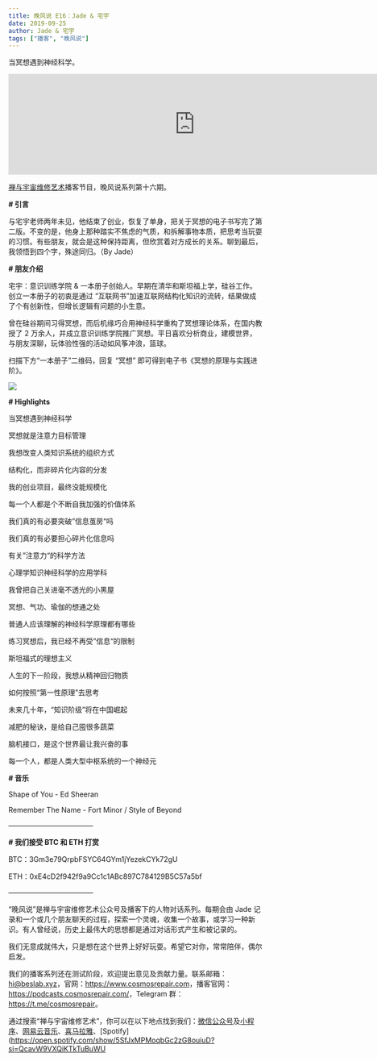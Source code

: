 ```yaml
---
title: 晚风说 E16：Jade & 宅宇
date: 2019-09-25
author: Jade & 宅宇
tags: ["播客", "晚风说"]
---
```


当冥想遇到神经科学。

<!--more-->

<iframe src="https://fireside.fm/player/v2/trfV16OE+xVzu1zIx?theme=light" width="740" height="200" frameborder="0" scrolling="no"></iframe>

[禅与宇宙维修艺术](https://www.cosmosrepair.com)播客节目，晚风说系列第十六期。

**# 引言**  

与宅宇老师两年未见，他结束了创业，恢复了单身，把关于冥想的电子书写完了第二版。不变的是，他身上那种踏实不焦虑的气质，和拆解事物本质，把思考当玩耍的习惯。有些朋友，就会是这种保持距离，但欣赏着对方成长的关系。聊到最后，我领悟到四个字，殊途同归。（By Jade）

**# 朋友介绍** 

宅宇：意识训练学院 & 一本册子创始人。早期在清华和斯坦福上学，硅谷工作。创立一本册子的初衷是通过 “互联网书”加速互联网结构化知识的流转，结果做成了个有创新性，但增长逻辑有问题的小生意。

曾在硅谷期间习得冥想，而后机缘巧合用神经科学重构了冥想理论体系，在国内教授了 2 万余人，并成立意识训练学院推广冥想。平日喜欢分析商业，建模世界，与朋友深聊，玩体验性强的活动如风筝冲浪，篮球。

扫描下方“一本册子”二维码，回复 “冥想” 即可得到电子书《冥想的原理与实践进阶》。

![](https://tva1.sinaimg.cn/large/006y8mN6ly1g7ali3h5zsj3076076jru.jpg)

**# Highlights**

当冥想遇到神经科学

冥想就是注意力目标管理

我想改变人类知识系统的组织方式

结构化，而非碎片化内容的分发

我的创业项目，最终没能规模化

每一个人都是个不断自我加强的价值体系

我们真的有必要突破”信息茧房“吗

我们真的有必要担心碎片化信息吗

有关”注意力“的科学方法

心理学知识神经科学的应用学科

我曾把自己关进毫不透光的小黑屋

冥想、气功、瑜伽的想通之处

普通人应该理解的神经科学原理都有哪些

练习冥想后，我已经不再受”信息“的限制

斯坦福式的理想主义

人生的下一阶段，我想从精神回归物质

如何按照“第一性原理”去思考

未来几十年，“知识阶级”将在中国崛起

减肥的秘诀，是给自己囤很多蔬菜

脑机接口，是这个世界最让我兴奋的事

每一个人，都是人类大型中枢系统的一个神经元

**# 音乐** 

Shape of You - Ed Sheeran

Remember The Name - Fort Minor / Style of Beyond

————————————

**# 我们接受 BTC 和 ETH 打赏**

BTC：3Gm3e79QrpbFSYC64GYm1jYezekCYk72gU

ETH：0xE4cD2f942f9a9Cc1c1ABc897C784129B5C57a5bf

————————————

“晚风说”是禅与宇宙维修艺术公众号及播客下的人物对话系列。每期会由 Jade 记录和一个或几个朋友聊天的过程，探索一个灵魂，收集一个故事，或学习一种新识。有人曾经说，历史上最伟大的思想都是通过对话形式产生和被记录的。

我们无意成就伟大，只是想在这个世界上好好玩耍。希望它对你，常常陪伴，偶尔启发。

我们的播客系列还在测试阶段，欢迎提出意见及贡献力量。联系邮箱：<hi@beslab.xyz>，官网：<https://www.cosmosrepair.com>，播客官网：<https://podcasts.cosmosrepair.com/>，Telegram 群：<https://t.me/cosmosrepair>。

通过搜索“禅与宇宙维修艺术”，你可以在以下地点找到我们：[微信公众号](https://cosmosrepair-1257028016.cos.ap-beijing.myqcloud.com/2019-08-04-qrcode_for_gh_9a7e409c3696_430.jpg)及[小程序](https://cosmosrepair-1257028016.cos.ap-beijing.myqcloud.com/2019-08-04-gh_ec0187a9be05_430.jpg)、[网易云音乐](https://music.163.com/#/djradio?id=793651380)、[喜马拉雅](https://www.ximalaya.com/zhubo/182662946/)、[Spotify](https://open.spotify.com/show/5SfJxMPMoqbGc2zG8ouiuD?si=QcavW9VXQiKTkTuBuWU
